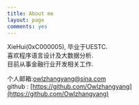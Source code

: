 ```yaml
---
title: About me
layout: page
comments: yes
---
```

  
XieHui(0xC000005), 毕业于UESTC.      
喜欢程序语言设计及大数据分析.      
目前从事金融行业开发相关工作.      

个人邮箱:owlzhangyang@sina.com     
github : [https://github.com/Owlzhangyang](https://github.com/Owlzhangyang)      
